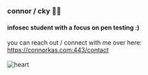 ### connor / cky 🧛🏻
#### infosec student with a focus on pen testing :)
you can reach out / connect with me over here: https://connorkas.com:443/contact <br><br>
![heart](https://emoji.gg/assets/emoji/2315-white-heart-spin.gif)
